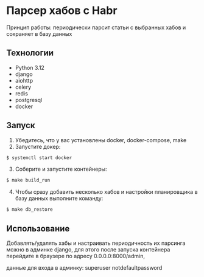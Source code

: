 # Парсер хабов с Habr
Принцип работы:
периодически парсит статьи с выбранных хабов и сохраняет в базу данных

## Технологии
- Python 3.12
- django
- aiohttp
- celery
- redis
- postgresql
- docker

## Запуск
1. Убедитесь, что у вас установлены docker, docker-compose, make
2. Запустите докер:
```sh
$ systemctl start docker
```
3. Соберите и запустите контейнеры:
```sh
$ make build_run
```
4. Чтобы сразу добавить несколько хабов и настройки планировщика в базу данных выполните команду:
```sh
$ make db_restore
```

## Использование
Добавлять/удалять хабы и настраивать периодичность их парсинга можно в админке django, для этого после запуска контейнера перейдите в браузере по адресу 0.0.0.0:8000/admin,

данные для входа в админку: superuser notdefaultpassword
